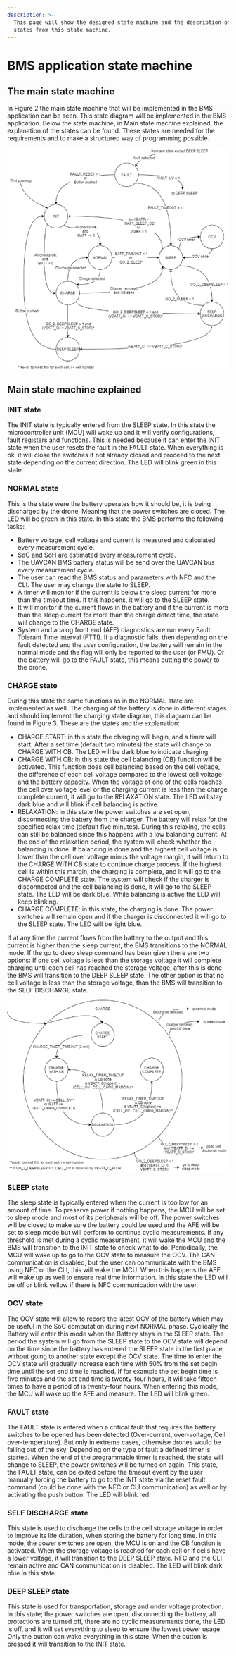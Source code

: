 ```yaml
---
description: >-
  This page will show the designed state machine and the description of the
  states from this state machine.
---
```


# BMS application state machine

## The main state machine

In Figure 2 the main state machine that will be implemented in the BMS application can be seen. This state diagram will be implemented in the BMS application. Below the state machine, in Main state machine explained, the explanation of the states can be found. These states are needed for the requirements and to make a structured way of programming possible.

![Figure 2: Battery main state machine](../.gitbook/assets/0%20%282%29.png)

## Main state machine explained

### **INIT state**

The INIT state is typically entered from the SLEEP state. In this state the microcontroller unit \(MCU\) will wake up and it will verify configurations, fault registers and functions. This is needed because it can enter the INIT state when the user resets the fault in the FAULT state. When everything is ok, it will close the switches if not already closed and proceed to the next state depending on the current direction. The LED will blink green in this state.

### **NORMAL state**

This is the state were the battery operates how it should be, it is being discharged by the drone. Meaning that the power switches are closed. The LED will be green in this state. In this state the BMS performs the following tasks:

* Battery voltage, cell voltage and current is measured and calculated every measurement cycle.
* SoC and SoH are estimated every measurement cycle.
* The UAVCAN BMS battery status will be send over the UAVCAN bus every measurement cycle.
* The user can read the BMS status and parameters with NFC and the CLI. The user may change the state to SLEEP.
* A timer will monitor if the current is below the sleep current for more than the timeout time. If this happens, it will go to the SLEEP state.
* It will monitor if the current flows in the battery and if the current is more than the sleep current for more than the charge detect time, the state will change to the CHARGE state.
* System and analog front end \(AFE\) diagnostics are run every Fault Tolerant Time Interval \(FTTI\). If a diagnostic fails, then depending on the fault detected and the user configuration, the battery will remain in the normal mode and the flag will only be reported to the user \(or FMU\). Or the battery will go to the FAULT state, this means cutting the power to the drone.

### **CHARGE state**

During this state the same functions as in the NORMAL state are implemented as well. The charging of the battery is done in different stages and should implement the charging state diagram, this diagram can be found in Figure 3. These are the states and the explanation:

* CHARGE START: in this state the charging will begin, and a timer will start. After a set time \(default two minutes\) the state will change to CHARGE WITH CB. The LED will be dark blue to indicate charging.
* CHARGE WITH CB: in this state the cell balancing \(CB\) function will be activated. This function does cell balancing based on the cell voltage, the difference of each cell voltage compared to the lowest cell voltage and the battery capacity. When the voltage of one of the cells reaches the cell over voltage level or the charging current is less than the charge complete current, it will go to the RELAXATION state. The LED will stay dark blue and will blink if cell balancing is active.
* RELAXATION: in this state the power switches are set open, disconnecting the battery from the charger. The battery will relax for the specified relax time \(default five minutes\). During this relaxing, the cells can still be balanced since this happens with a low balancing current. At the end of the relaxation period, the system will check whether the balancing is done. If balancing is done and the highest cell voltage is lower than the cell over voltage minus the voltage margin, it will return to the CHARGE WITH CB state to continue charge process. If the highest cell is within this margin, the charging is complete, and it will go to the CHARGE COMPLETE state. The system will check if the charger is disconnected and the cell balancing is done, it will go to the SLEEP state. The LED will be dark blue. While balancing is active the LED will keep blinking.
* CHARGE COMPLETE: in this state, the charging is done. The power switches will remain open and if the charger is disconnected it will go to the SLEEP state. The LED will be light blue.

If at any time the current flows from the battery to the output and this current is higher than the sleep current, the BMS transitions to the NORMAL mode. If the go to deep sleep command has been given there are two options: If one cell voltage is less than the storage voltage it will complete charging until each cell has reached the storage voltage, after this is done the BMS will transition to the DEEP SLEEP state. The other option is that no cell voltage is less than the storage voltage, than the BMS will transition to the SELF DISCHARGE state.

![Figure 3: Charging state diagram](../.gitbook/assets/1.png)

### **SLEEP state**

The sleep state is typically entered when the current is too low for an amount of time. To preserve power if nothing happens, the MCU will be set to sleep mode and most of its peripherals will be off. The power switches will be closed to make sure the battery could be used and the AFE will be set to sleep mode but will perform to continue cyclic measurements. If any threshold is met during a cyclic measurement, it will wake the MCU and the BMS will transition to the INIT state to check what to do. Periodically, the MCU will wake up to go to the OCV state to measure the OCV. The CAN communication is disabled, but the user can communicate with the BMS using NFC or the CLI, this will wake the MCU. When this happens the AFE will wake up as well to ensure real time information. In this state the LED will be off or blink yellow if there is NFC communication with the user.

### **OCV state**

The OCV state will allow to record the latest OCV of the battery which may be useful in the SoC computation during next NORMAL phase. Cyclically the Battery will enter this mode when the Battery stays in the SLEEP state. The period the system will go from the SLEEP state to the OCV state will depend on the time since the battery has entered the SLEEP state in the first place, without going to another state except the OCV state. The time to enter the OCV state will gradually increase each time with 50% from the set begin time until the set end time is reached. If for example the set begin time is five minutes and the set end time is twenty-four hours, it will take fifteen times to have a period of is twenty-four hours. When entering this mode, the MCU will wake up the AFE and measure. The LED will blink green.

### **FAULT state**

The FAULT state is entered when a critical fault that requires the battery switches to be opened has been detected \(Over-current, over-voltage, Cell over-temperature\). But only in extreme cases, otherwise drones would be falling out of the sky. Depending on the type of fault a defined timer is started. When the end of the programmable timer is reached, the state will change to SLEEP, the power switches will be turned on again. This state, the FAULT state, can be exited before the timeout event by the user manually forcing the battery to go to the INIT state via the reset fault command \(could be done with the NFC or CLI communication\) as well or by activating the push button. The LED will blink red.

### **SELF DISCHARGE state**

This state is used to discharge the cells to the cell storage voltage in order to improve its life duration, when storing the battery for long time. In this mode, the power switches are open, the MCU is on and the CB function is activated. When the storage voltage is reached for each cell or if cells have a lower voltage, it will transition to the DEEP SLEEP state. NFC and the CLI remain active and CAN communication is disabled. The LED will blink dark blue in this state.

### **DEEP SLEEP state**

This state is used for transportation, storage and under voltage protection. In this state; the power switches are open, disconnecting the battery, all protections are turned off, there are no cyclic measurements done, the LED is off, and it will set everything to sleep to ensure the lowest power usage. Only the button can wake everything in this state. When the button is pressed it will transition to the INIT state.

